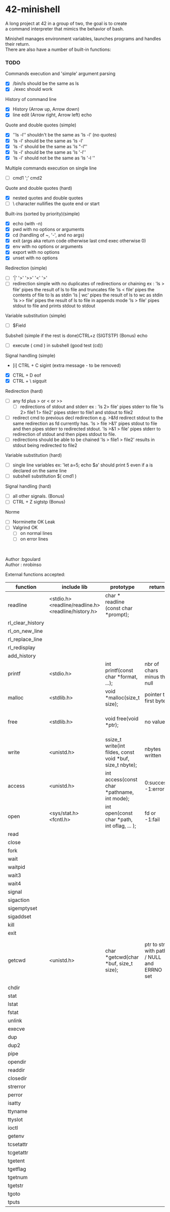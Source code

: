 # 42-minishell

A long project at 42 in a group of two, the goal is to create  <br> 
a command interpreter that mimics the behavior of bash. <br> 

Minishell manages environment variables, launches programs and handles their return. <br> 
There are also have a number of built-in functions: <br> 

### TODO

  Commands execution and 'simple' argument parsing 
 - [x] /bin/ls should be the same as ls
 - [x] ./exec should work

  History of command line
 - [x] History (Arrow up, Arrow down)
 - [x] line edit (Arrow right, Arrow left) echo

  Quote and double quotes (simple)
 - [x] '\'ls -l\'' shouldn't be the same as 'ls -l' (no quotes)
 - [x] 'ls -l' should be the same as 'ls        -l'
 - [x] 'ls -l' should be the same as 'ls "-l"'
 - [x] 'ls -l' should be the same as 'ls '-l''
 - [x] 'ls -l' should not be the same as 'ls \'-l \''

  Multiple commands execution on single line
 - [ ] cmd1 ';' cmd2

  Quote and double quotes (hard)
 - [x] nested quotes and double quotes
 - [ ] \\ character nullifies the quote end or start

  Built-ins (sorted by priority)(simple)
 - [x] echo (with -n)
 - [x] pwd with no options or arguments
 - [x] cd (handling of ~, '-', and no args)
 - [x] exit (args aka return code otherwise last cmd exec otherwise 0)
 - [x] env with no options or arguments
 - [x] export with no options
 - [x] unset with no options
  
  Redirection (simple)
 - [ ] '|' '>' '>>' '<' '>'
 - [ ] redirection simple with no duplicates of redirections or chaining
       ex :
       'ls > file' pipes the result of ls to file and truncates file
       'ls < file' pipes the contents of file to ls as stdin
       'ls | wc' pipes the result of ls to wc as stdin
       'ls >> file' pipes the result of ls to file in appends mode
       'ls > file' pipes stdout to file and prints stdout to stdout
       
  Variable substitution (simple)
 - [ ] $Field

  Subshell (simple if the rest is done)CTRL+z (SIGTSTP) (Bonus) echo
 - [ ] execute ( cmd ) in subshell (good test (cd))

  Signal handling (simple)
 - [i] CTRL + C sigint (extra message - to be removed)
 - [X] CTRL + D eof
 - [x] CTRL + \ sigquit

  Redirection (hard)
 - [ ] any fd plus > or < or >>
    - [ ] redirections of stdout and stderr
        ex :
        'ls 2> file' pipes stderr to file
        'ls 2> file1 1> file2' pipes stderr to file1 and stdout to file2
 - [ ] redirect cmd to previous decl redirection
       e.g. >&fd redirect stdout to the same redirection as fd currently has.
       'ls > file >&1' pipes stdout to file and then pipes stderr to redirected stdout.
       'ls >&1 > file' pipes stderr to redirection of stdout and then pipes stdout to file.
 - [ ] redirections should be able to be chained
       'ls > file1 > file2' results in stdout being redirected to file2

  Variable substitution (hard)
 - [ ] single line variables 
    ex:
        'let a=5; echo $a' should print 5 even if a is declared on the same line
 - [ ] subshell substitution $( cmd1 )

  Signal handling (hard)
 - [ ] all other signals. (Bonus)
 - [ ] CTRL + Z sigtstp (Bonus)

  Norme
 - [ ] Norminette OK
  Leak
 - [ ] Valgrind OK
    - [ ] on normal lines
    - [ ] on error lines

<br>

Author :bgoulard <br>
Author : nrobinso <br>

External functions accepted: <br>

 | function | include lib |       prototype                                                              | return | description |
| ------- | --------- | ------------------------------------------------------------------------ | -------------| -------|
| readline | <stdio.h> <br> <readline/readline.h> <br> <readline/history.h>  |  char * readline (const char *prompt); | | reads a line from terminal | |
| rl_clear_history | | | | | 
| rl_on_new_line | | | | |
| rl_replace_line | | | | |
| rl_redisplay | | | | |
|  add_history | | | | |
| printf | <stdio.h> | int printf(const char *format, ...); | nbr of chars minus the null | | 
| malloc | <stdlib.h> | void *malloc(size_t size);| pointer to first byte |allocates size bytes of memory |
| free   | <stdlib.h> | void free(void *ptr);| no value. | frees the memory pointed to by ptr |
| write  | <unistd.h> | ssize_t write(int fildes, const void *buf, size_t nbyte);| nbytes written|writes nbytes from buf to file asso |
| access | <unistd.h> | int access(const char *pathname, int mode); |0:success -1:error | checks acces to file |
| open   |<sys/stat.h> <br> <fcntl.h> | int open(const char *path, int oflag, ... ); |fd or -1:fail | opens a file  |
| read   | | | | |
| close  | | | | |
| fork   | | | | |
| wait   | | | | |
| waitpid | | | | |
| wait3 | | | | |
| wait4 | | | | |
| signal | | | | |
| sigaction | | | | | 
| sigemptyset | | | | | 
| sigaddset | | | | |
| kill | | | | |
| exit | | | | |
| getcwd | <unistd.h> | char *getcwd(char *buf, size_t size); | ptr to str with path / NULL and ERRNO set | absolute pathname of the current working directory to the array | 
| chdir | | | | |
| stat | | | | |
| lstat | | | | |
| fstat | | | | |
| unlink | | | | |
| execve | | | | |
| dup | | | | |
| dup2 | | | | |
| pipe | | | | |
| opendir | | | | |
| readdir | | | | |
| closedir | | | | |
| strerror | | | | |
| perror | | | | |
| isatty | | | | |
| ttyname | | | | |
| ttyslot | | | | |
| ioctl | | | | |
| getenv | | | | |
| tcsetattr | | | | |
| tcgetattr | | | | |
| tgetent | | | | |
| tgetflag | | | | |
| tgetnum | | | | |
| tgetstr | | | | |
| tgoto | | | | |
| tputs | | | | |
